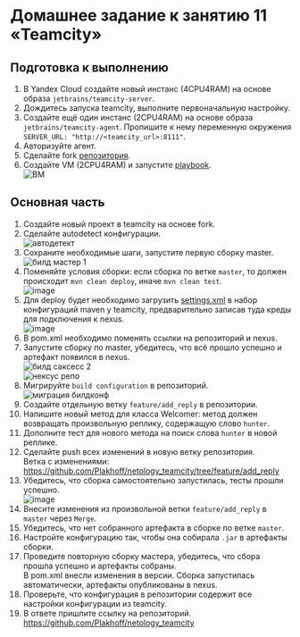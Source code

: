 # Домашнее задание к занятию 11 «Teamcity» <br>

## Подготовка к выполнению <br>

1. В Yandex Cloud создайте новый инстанс (4CPU4RAM) на основе образа `jetbrains/teamcity-server`. <br>
2. Дождитесь запуска teamcity, выполните первоначальную настройку. <br>
3. Создайте ещё один инстанс (2CPU4RAM) на основе образа `jetbrains/teamcity-agent`. Пропишите к нему переменную окружения `SERVER_URL: "http://<teamcity_url>:8111"`. <br>
4. Авторизуйте агент. <br>
5. Сделайте fork [репозитория](https://github.com/aragastmatb/example-teamcity). <br>
6. Создайте VM (2CPU4RAM) и запустите [playbook](./infrastructure). <br>
![ВМ](https://github.com/Plakhoff/devops-netology/assets/110332753/9894f4b4-329a-4c13-be0e-c74fad7aa303) <br>

## Основная часть <br>

1. Создайте новый проект в teamcity на основе fork. <br>
2. Сделайте autodetect конфигурации. <br>
![автодетект](https://github.com/Plakhoff/devops-netology/assets/110332753/967549bd-8dd8-41d5-bc14-92a05723d382) <br>
3. Сохраните необходимые шаги, запустите первую сборку master. <br>
![билд мастер 1](https://github.com/Plakhoff/devops-netology/assets/110332753/85799b0b-0f9a-41aa-bbc5-1d5a7e4c4066) <br>
4. Поменяйте условия сборки: если сборка по ветке `master`, то должен происходит `mvn clean deploy`, иначе `mvn clean test`. <br>
![image](https://github.com/Plakhoff/devops-netology/assets/110332753/9cc0b5f6-381c-4eb9-8b1f-57ee2c6884c1)  <br>
5. Для deploy будет необходимо загрузить [settings.xml](./teamcity/settings.xml) в набор конфигураций maven у teamcity, предварительно записав туда креды для подключения к nexus. <br>
![image](https://github.com/Plakhoff/devops-netology/assets/110332753/36102644-6666-469a-825f-f0a8c7507f7b) <br>
6. В pom.xml необходимо поменять ссылки на репозиторий и nexus. <br>
7. Запустите сборку по master, убедитесь, что всё прошло успешно и артефакт появился в nexus. <br>
![билд саксесс 2](https://github.com/Plakhoff/devops-netology/assets/110332753/0134cdfb-d38d-4fe3-92b8-fc3079dfc1e7) <br>
![нексус репо](https://github.com/Plakhoff/devops-netology/assets/110332753/82738aab-58dc-4fd6-9f87-0aad170f9fc7) <br>
8. Мигрируйте `build configuration` в репозиторий. <br>
![миграция билдконф](https://github.com/Plakhoff/devops-netology/assets/110332753/49beade4-815b-4c09-b0db-674b4430cc59) <br>
9. Создайте отдельную ветку `feature/add_reply` в репозитории. <br>
10. Напишите новый метод для класса Welcomer: метод должен возвращать произвольную реплику, содержащую слово `hunter`. <br>
11. Дополните тест для нового метода на поиск слова `hunter` в новой реплике. <br>
12. Сделайте push всех изменений в новую ветку репозитория. <br>
Ветка с изменениями: https://github.com/Plakhoff/netology_teamcity/tree/feature/add_reply <br>
13. Убедитесь, что сборка самостоятельно запустилась, тесты прошли успешно. <br>
![image](https://github.com/Plakhoff/devops-netology/assets/110332753/3e94f6d5-b44c-4819-8dcd-1e354de14f93) <br>
14. Внесите изменения из произвольной ветки `feature/add_reply` в `master` через `Merge`. <br>
15. Убедитесь, что нет собранного артефакта в сборке по ветке `master`. <br>
16. Настройте конфигурацию так, чтобы она собирала `.jar` в артефакты сборки. <br>
17. Проведите повторную сборку мастера, убедитесь, что сбора прошла успешно и артефакты собраны. <br>
В pom.xml внесли изменения в версии. Сборка запустилась автоматически, артефакты опубликованы в nexus. <br>
18. Проверьте, что конфигурация в репозитории содержит все настройки конфигурации из teamcity. <br>
19. В ответе пришлите ссылку на репозиторий. <br>
https://github.com/Plakhoff/netology_teamcity <br>
